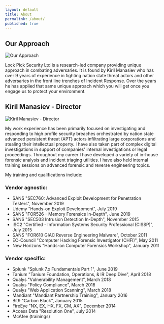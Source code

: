 ```yaml
---
layout: default
title: About
permalink: /about/
published: true
---
```


## Our Approach

![Our Approach]({{site.baseurl}}/working_environment-300x168.jpg)

Lock Pick Security Ltd is a research-led company providing unique approach in combating adversaries. It is found by Kiril Manasiev who has over 9 years of experience in fighting nation state threat actors and other adversaries in the front line trenches of Incident Response. Over the years he has applied that same unique approach which you will get once you engage us to protect your environment.




## Kiril Manasiev - Director

![Kiril Manasiev - Director]({{site.baseurl}}/Kiril_Manasiev-294x300.jpg)


My work experience has been primarily focused on investigating and responding to high profile security breaches orchestrated by nation state advanced persistent threat (APT) actors infiltrating large corporations and stealing their intellectual property. I have also taken part of complex digital investigations in support of companies' internal investigations or legal proceedings. Throughout my career I have developed a variety of in-house forensic analysis and incident triaging utilities. I have also held internal training sessions on advanced forensic and reverse engineering topics.

My training and qualifications include:

### Vendor agnostic:

- SANS "SEC760: Advanced Exploit Development for Penetration Testers", November 2019
- Udemy "Hands-on Exploit Development", July 2019 
- SANS "FOR526 - Memory Forensics In-Depth", June 2019
- SANS "SEC503 Intrusion Detection In-Depth", November 2015
- ISC2 "Certified - Information Systems Security Professional (CISSP)", July 2015
- SANS "FOR610 GIAC Reverse Engineering Malware", October 2011
- EC-Council "Computer Hacking Forensic Investigator (CHFI)", May 2011
- New Horizons "Hands-on Computer Forensics Workshop", January 2011

### Vendor specific:

- Splunk "Splunk 7.x Fundamentals Part 1", June 2019
- Tanium "Tanium Foundation, Operations, & IR Deep Dive", April 2018
- Qualys "Vulnerability Management", March 2018
- Qualys "Policy Compliance", March 2018
- Qualys "Web Application Scanning", March 2018
- Mandiant "Mandiant Partnership Training", January 2016
- Bit9 "Carbon Black", January 2015
- FireEye "NX, EX, HX, FX, CM, AX", December 2014
- Access Data "Resolution One", July 2014
- McAfee (trainings)


